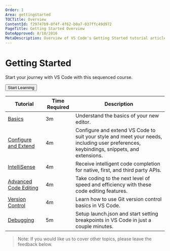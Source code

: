 ```yaml
---
Order: 1
Area: gettingstarted
TOCTitle: Overview
ContentId: f29747b9-0f4f-4f62-b0a7-037ffc49d972
PageTitle: Getting Started Overview
DateApproved: 8/10/2016
MetaDescription: Overview of VS Code's Getting Started tutorial articles. 
---
```


# Getting Started

Start your journey with VS Code with this sequenced course. 

<button class="link-button start-learning-btn">Start Learning</button>

| Tutorial | Time Required | Description |
| -------- | ------------- | ----------- |
| [Basics](/docs/gettingstarted/basics) | 3m | Understand the basics of your new editor. |
| [Configure and Extend](/docs/gettingstarted/configure) | 4m | Configure and extend VS Code to suit your style and meet your needs, including user preferences, keybindings, snippets, and extensions. |
| [IntelliSense](/docs/gettingstarted/intellisense) | 4m | Receive intelligent code completion for native, first, and third party APIs. | 
| [Advanced Code Editing](/docs/gettingstarted/codeediting) | 4m | Take coding to the next level of speed and efficiency with these code editing features. |
| [Version Control](/docs/gettingstarted/codeediting) | 4m | Learn how to use Git version control basics in VS Code. |
| [Debugging](/docs/gettingstarted/debugging) | 5m | Setup launch.json and start setting breakpoints in VS Code in just a couple minutes. 

> Note: If you would like us to cover other topics, please leave the feedback below. 
